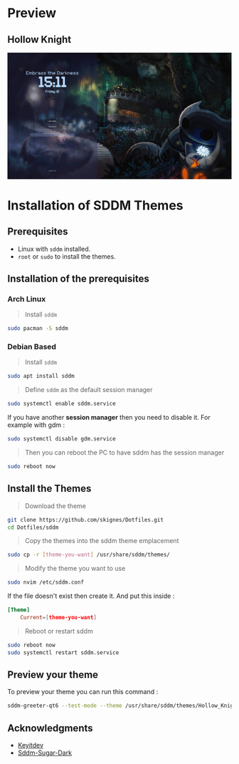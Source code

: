 # Preview

## Hollow Knight

![Hollow Knight](Previews/Hollow_Knight.jpg)

# Installation of SDDM Themes

## Prerequisites

- Linux with `sddm` installed.
- `root` or `sudo` to install the themes.

## Installation of the prerequisites

### Arch Linux

> Install `sddm`

```bash
sudo pacman -S sddm
```

### Debian Based

> Install `sddm`

```bash
sudo apt install sddm
```

> Define `sddm` as the default session manager

```bash
sudo systemctl enable sddm.service
```

If you have another **session manager** then you need to disable it. For example with gdm :

```bash
sudo systemctl disable gdm.service
```

> Then you can reboot the PC to have sddm has the session manager

```bash
sudo reboot now
```

## Install the Themes

> Download the theme

```bash
git clone https://github.com/skignes/Dotfiles.git
cd Dotfiles/sddm
```

> Copy the themes into the sddm theme emplacement

```bash
sudo cp -r [theme-you-want] /usr/share/sddm/themes/
```

> Modify the theme you want to use

```bash
sudo nvim /etc/sddm.conf
```

If the file doesn't exist then create it. And put this inside :

```conf
[Theme]
    Current=[theme-you-want]
```

> Reboot or restart sddm

```bash
sudo reboot now
sudo systemctl restart sddm.service
```

## Preview your theme

To preview your theme you can run this command :

```bash
sddm-greeter-qt6 --test-mode --theme /usr/share/sddm/themes/Hollow_Knight/
```

## Acknowledgments

- [Keyitdev](https://github.com/Keyitdev/sddm-astronaut-theme)
- [Sddm-Sugar-Dark](https://github.com/MarianArlt/sddm-sugar-dark)
